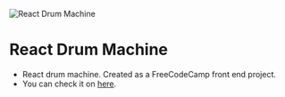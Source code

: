 ![React Drum Machine](https://user-images.githubusercontent.com/58252790/102715649-fded5480-42e7-11eb-8f9b-a744e1a3d0dc.png)

# React Drum Machine

- React drum machine. Created as a FreeCodeCamp front end project.
- You can check it on [here](https://yusufcmlt.github.io/fcc-drum-machine/ "here").
